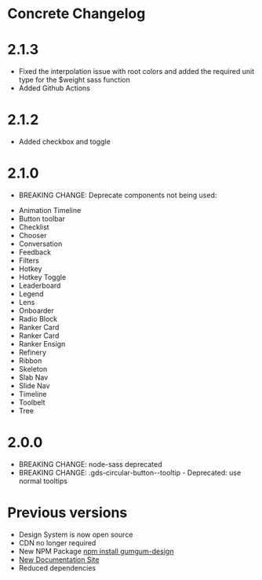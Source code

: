 # Concrete Changelog

# 2.1.3

-   Fixed the interpolation issue with root colors and added the required unit type for the $weight sass function
-   Added Github Actions

# 2.1.2

-   Added checkbox and toggle

# 2.1.0

-   BREAKING CHANGE: Deprecate components not being used:

*   Animation Timeline
*   Button toolbar
*   Checklist
*   Chooser
*   Conversation
*   Feedback
*   Filters
*   Hotkey
*   Hotkey Toggle
*   Leaderboard
*   Legend
*   Lens
*   Onboarder
*   Radio Block
*   Ranker Card
*   Ranker Card
*   Ranker Ensign
*   Refinery
*   Ribbon
*   Skeleton
*   Slab Nav
*   Slide Nav
*   Timeline
*   Toolbelt
*   Tree

# 2.0.0

-   BREAKING CHANGE: node-sass deprecated
-   BREAKING CHANGE: .gds-circular-button--tooltip - Deprecated: use normal tooltips

# Previous versions

-   Design System is now open source
-   CDN no longer required
-   New NPM Package [npm install gumgum-design](https://www.npmjs.com/package/gumgum-design)
-   [New Documentation Site](https://concrete-design-system.netlify.app/)
-   Reduced dependencies
